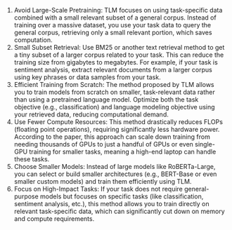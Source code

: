 1. Avoid Large-Scale Pretraining:
TLM focuses on using task-specific data combined with a small relevant subset of a general corpus.
Instead of training over a massive dataset, you use your task data to query the general corpus, retrieving only a small relevant portion, which saves computation.
2. Small Subset Retrieval:
Use BM25 or another text retrieval method to get a tiny subset of a larger corpus related to your task. This can reduce the training size from gigabytes to megabytes.
For example, if your task is sentiment analysis, extract relevant documents from a larger corpus using key phrases or data samples from your task.
3. Efficient Training from Scratch:
The method proposed by TLM allows you to train models from scratch on smaller, task-relevant data rather than using a pretrained language model.
Optimize both the task objective (e.g., classification) and language modeling objective using your retrieved data, reducing computational demand.
4. Use Fewer Compute Resources:
This method drastically reduces FLOPs (floating point operations), requiring significantly less hardware power.
According to the paper, this approach can scale down training from needing thousands of GPUs to just a handful of GPUs or even single-GPU training for smaller tasks,
meaning a high-end laptop can handle these tasks.
5. Choose Smaller Models:
Instead of large models like RoBERTa-Large, you can select or build smaller architectures (e.g., BERT-Base or even smaller custom models) and train them efficiently 
using TLM.
6. Focus on High-Impact Tasks:
If your task does not require general-purpose models but focuses on specific tasks (like classification, sentiment analysis, etc.), this method allows you to train 
directly on relevant task-specific data, which can significantly cut down on memory and compute requirements.
